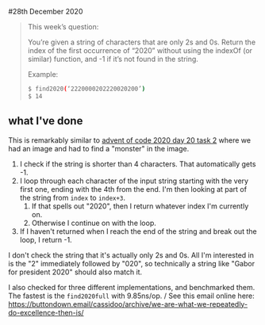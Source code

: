 #28th December 2020

> This week’s question:
>
> You’re given a string of characters that are only 2s and 0s. Return the index of the first occurrence of “2020” without using the indexOf (or similar) function, and -1 if it’s not found in the string.
>
> Example:
> ```bash
> $ find2020(‘2220000202220020200’)
> $ 14
> ```

## what I've done

This is remarkably similar to [advent of code 2020 day 20 task 2](https://adventofcode.com/2020/day/20) where we had an image and had to find a "monster" in the image.

1. I check if the string is shorter than 4 characters. That automatically gets -1.
1. I loop through each character of the input string starting with the very first one, ending with the 4th from the end. I'm then looking at part of the string from `index` to `index+3`.
    1. If that spells out "2020", then I return whatever index I'm currently on.
    2. Otherwise I continue on with the loop.
1. If I haven't returned when I reach the end of the string and break out the loop, I return -1.

I don't check the string that it's actually only 2s and 0s. All I'm interested in is the "2" immediately followed by "020", so technically a string like "Gabor for president 2020" should also match it.

I also checked for three different implementations, and benchmarked them. The fastest is the `find2020full` with 9.85ns/op.
/
See this email online here: https://buttondown.email/cassidoo/archive/we-are-what-we-repeatedly-do-excellence-then-is/

